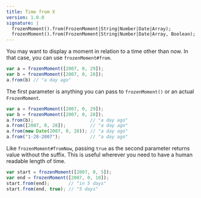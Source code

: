 ```yaml
---
title: Time from X
version: 1.0.0
signature: |
  frozenMoment().from(FrozenMoment|String|Number|Date|Array);
  frozenMoment().from(FrozenMoment|String|Number|Date|Array, Boolean);
---
```



You may want to display a moment in relation to a time other than now. In that case, you can use `frozenMoment#from`.

```javascript
var a = frozenMoment([2007, 0, 29]);
var b = frozenMoment([2007, 0, 28]);
a.from(b) // "a day ago"
```

The first parameter is anything you can pass to `frozenMoment()` or an actual `FrozenMoment`.

```javascript
var a = frozenMoment([2007, 0, 29]);
var b = frozenMoment([2007, 0, 28]);
a.from(b);                     // "a day ago"
a.from([2007, 0, 28]);         // "a day ago"
a.from(new Date(2007, 0, 28)); // "a day ago"
a.from("1-28-2007");           // "a day ago"
```

Like `frozenMoment#fromNow`, passing `true` as the second parameter returns value without the suffix. This is useful wherever you need to have a human readable length of time.

```javascript
var start = frozenMoment([2007, 0, 5]);
var end = frozenMoment([2007, 0, 10]);
start.from(end);       // "in 5 days"
start.from(end, true); // "5 days"
```
